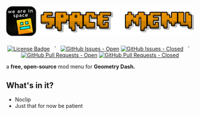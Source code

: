 # <img src="https://github.com/Bigmancozmo/Space-Menu/blob/main/res/logos/SM_FullLogo.png" alt="SpaceMenu Logo With Name">

<div align=center>
  <span>
    <a href="LICENSE"><img alt="License Badge" src="https://img.shields.io/github/license/Bigmancozmo/Space-Menu?label=license&style=flat-square" /></a>
    &ensp;&macr;&ensp;
    <a href="https://github.com/Bigmancozmo/Space-Menu/issues"><img alt="GitHub Issues - Open" src="https://img.shields.io/github/issues/Bigmancozmo/Space-Menu?style=flat-square" /></a>
    <a href="https://github.com/Bigmancozmo/Space-Menu/issues"><img alt="GitHub Issues - Closed" src="https://img.shields.io/github/issues-closed/Bigmancozmo/Space-Menu?style=flat-square" /></a>
    &ensp;&macr;&ensp;
    <a href="https://github.com/Bigmancozmo/Space-Menu/pulls"><img alt="GitHub Pull Requests - Open" src="https://img.shields.io/github/issues-pr/Bigmancozmo/Space-Menu?style=flat-square" /></a>
    <a href="https://github.com/Bigmancozmo/Space-Menu/pulls"><img alt="GitHub Pull Requests - Closed" src="https://img.shields.io/github/issues-pr-closed/Bigmancozmo/Space-Menu?style=flat-square" /></a>
    <br/>
  </span>
</div>

a **free, open-source** mod menu for **Geometry Dash.**

## What's in it?
- Noclip
- Just that for now be patient